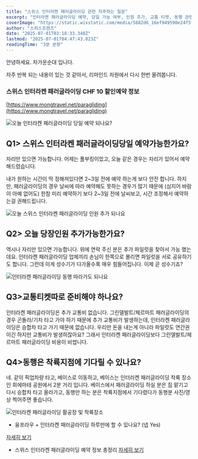 ```yaml
---
title: "스위스 인터라켄 패러글라이딩 관련 자주하는 질문"
excerpt: "인터라켄 패러글라이딩 예약, 당일 가능 여부, 인원 추가, 교통 티켓, 동행 관련 자주 묻는 질문을 정리한 글입니다."
coverImage: "https://static.wixstatic.com/media/5882d6_16ef949590e24f5fbb4beb4193cacbe9~mv2.jpeg/v1/fill/w_966,h_645,al_c,q_85,enc_avif,quality_auto/5882d6_16ef949590e24f5fbb4beb4193cacbe9~mv2.jpeg"
author: "스위스프렌즈"
date: "2025-07-01T03:18:33.348Z"
lastmod: "2025-07-01T04:47:43.023Z"
readingTime: "3분 분량"
---
```


안녕하세요. 차가운순대 입니다.

자주 반복 되는 내용이 있는 것 같아서, 리마인드 차원에서 다시 한번 올려봅니다.

### 스위스 인터라켄 패러글라이딩 CHF 10 할인예약 정보
[https://www.mongtravel.net/paragliding](https://www.mongtravel.net/paragliding)

![오늘 인터라켄 패러글라이딩 당일 예약 되나요?](https://static.wixstatic.com/media/5882d6_e2dd8fdedae94ab1929d78ed9248a66c~mv2.jpg/v1/fill/w_1134,h_274,al_c,lg_1,q_80,enc_avif,quality_auto/5882d6_e2dd8fdedae94ab1929d78ed9248a66c~mv2.jpg)

## Q1> 스위스 인터라켄 패러글라이딩당일 예약가능한가요?

자리만 있으면 가능합니다. 어제는 풀부킹이었고, 오늘 같은 경우는 자리가 있어서 예약 해드렸습니다.

내가 원하는 시간이 딱 정해져있다면 2~3일 전에 예약 하는게 보다 안전 합니다. 하지만, 패러글라이딩의 경우 날씨에 따라 예약해도 못하는 경우가 많기 때문에 (심지어 바람이 아예 없어도) 한참 미리 예약하기 보다 2~3일 전에 날씨보고, 시간 조정해서 예약하는걸 권해드립니다.

![오늘 스위스 인터라켄 패러글라이딩 인원 추가 되나요](https://static.wixstatic.com/media/5882d6_e1ae83ee393d47c394c06c0e4029a595~mv2.jpg/v1/fill/w_912,h_413,al_c,lg_1,q_85,enc_avif,quality_auto/5882d6_e1ae83ee393d47c394c06c0e4029a595~mv2.jpg)

## Q2> 오늘 당장인원 추가가능한가요?

역시나 자리만 있으면 가능합니다. 위에 연락 주신 분은 추가 파일럿을 찾아서 가능 했는데요. 인터라켄 패러글라이딩 업체끼리 손님이 한쪽으로 몰리면 파일럿을 서로 공유하기도 합니다. 그런데 이게 성수기가 다가올수록 매우 힘들어집니다. 이제 곧 성수기죠?

![인터라켄 패러글라이딩 동행 따라가도 되나요](https://static.wixstatic.com/media/5882d6_21a4b26fc03348deb8bb22d8f5d6e720~mv2.jpg/v1/fill/w_932,h_553,al_c,lg_1,q_85,enc_avif,quality_auto/5882d6_21a4b26fc03348deb8bb22d8f5d6e720~mv2.jpg)

## Q3>교통티켓따로 준비해야 하나요?

인터라켄 패러글라이딩은 추가 교통비 없습니다. 그린델발트/체르마트 패러글라이딩의 경우 곤돌라/기차 타고 가야 하기 때문에 추가 교통비가 발생하는데, 인터라켄 패러글라이딩은 승합차 타고 가기 때문에 없습니다. 우리만 돈을 내는게 아니라 파일럿도 연간권이긴 하지만 교통비가 발생하잖아요? 그래서 인터라켄 패러글라이딩보다 그린델발트/체르마트 패러글라이딩 비용이 비쌉니다.


## Q4>동행은 착륙지점에 기다릴 수 있나요?

네. 같이 픽업차량 타고, 베이스로 이동하고, 베이스는 인터라켄 패러글라이딩 착륙 장소인 회에마테 공원에서 2분 거리 입니다. 베이스에서 패러글라이딩 하실 분은 짐 맡기고 다시 승합차 타고 올라가고, 동행만 하는 분은 착륙지점에서 기다렸다가 동행분 사진/영상 찍어주면 좋습니다.


![인터라켄 패러글라이딩 활공장 및 착륙장소](https://static.wixstatic.com/media/5882d6_16d7ee4967a9499bbe585e9d5027b02d~mv2.png/v1/fill/w_966,h_497,al_c,q_90,enc_avif,quality_auto/5882d6_16d7ee4967a9499bbe585e9d5027b02d~mv2.png)

* 융프라우 + 인터라켄 패러글라이딩 하루만에 할 수 있나요? (넵 Yes)

[자세히 보기](https://www.mongtravel.net/post/스위스-여행-융프라우-인터라켄-패러글라이딩-37번-하이킹-하루만에-하기)

* 스위스 인터라켄 패러글라이딩 예약 정보 총정리
[자세히 보기](https://www.mongtravel.net/paragliding)
